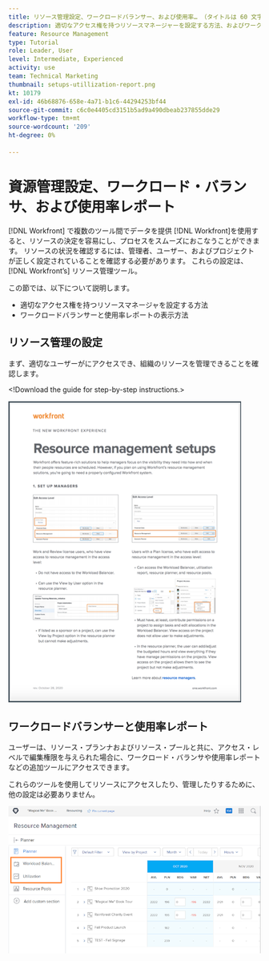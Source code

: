 ```yaml
---
title: リソース管理設定、ワークロードバランサー、および使用率… （タイトルは 60 文字以下にする必要があります）
description: 適切なアクセス権を持つリソースマネージャーを設定する方法、およびワークロードバランサーと使用率レポートを表示する方法について説明します。
feature: Resource Management
type: Tutorial
role: Leader, User
level: Intermediate, Experienced
activity: use
team: Technical Marketing
thumbnail: setups-utillization-report.png
kt: 10179
exl-id: 46b68876-658e-4a71-b1c6-44294253bf44
source-git-commit: c6c0e4405cd3151b5ad9a490dbeab237855dde29
workflow-type: tm+mt
source-wordcount: '209'
ht-degree: 0%

---
```


# 資源管理設定、ワークロード・バランサ、および使用率レポート

[!DNL Workfront] で複数のツール間でデータを提供 [!DNL Workfront]を使用すると、リソースの決定を容易にし、プロセスをスムーズにおこなうことができます。 リソースの状況を確認するには、管理者、ユーザー、およびプロジェクトが正しく設定されていることを確認する必要があります。 これらの設定は、 [!DNL Workfront’s] リソース管理ツール。

この節では、以下について説明します。

* 適切なアクセス権を持つリソースマネージャを設定する方法
* ワークロードバランサーと使用率レポートの表示方法

## リソース管理の設定

まず、適切なユーザーがにアクセスでき、組織のリソースを管理できることを確認します。

&lt;!Download the guide for step-by-step instructions.&gt;

![リソース管理の設定（1 ページ）](assets/rm_setup01.png)


## ワークロードバランサーと使用率レポート

ユーザーは、リソース・プランナおよびリソース・プールと共に、アクセス・レベルで編集権限を与えられた場合に、ワークロード・バランサや使用率レポートなどの追加ツールにアクセスできます。

これらのツールを使用してリソースにアクセスしたり、管理したりするために、他の設定は必要ありません。

![使用率レポートを含むワークロードバランサー](assets/rm_setup02.png)
